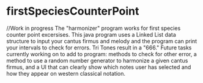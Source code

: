 # firstSpeciesCounterPoint
//Work in progress
The "harmonizer" program works for first species counter point excersises.
This java program uses a Linked List data structure to input your cantus firmus and melody and the program can print your intervals to check for errors. Tri Tones result in a "666."
Future tasks currently working on to add to program: methods to check for other error, a method to use a random number generator to harmonize a given cantus firmus, and a UI that can clearly show which notes user has selected and how they appear on western classical notation.
